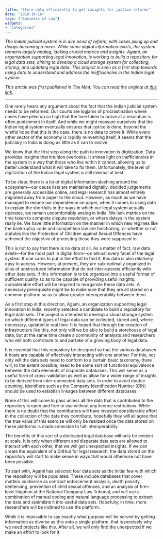 ```yaml
---
title: "Store data efficiently to get insights for justice reforms"
date: "2019-10-16"
tags: ["Business of Law"]
widgets: 
- "categories"
---
```


*The Indian judicial system is in dire need of reform, with cases piling up and delays becoming a norm. While some digital information exists, the system remains largely analog, lacking crucial metrics and insights. Agami, an organization supporting legal innovation, is working to build a repository for legal data sets, aiming to develop a cloud storage system for collecting, storing, and updating legal data. This project is seen as a first step towards using data to understand and address the inefficiencies in the Indian legal system.*
<!--more-->
*This article was first published in The Mint. You can read the original at [this link](https://www.livemint.com/opinion/columns/opinion-store-data-efficiently-to-get-insights-for-justice-reforms-11571159681484.html).*

---

One rarely hears any argument about the fact that the Indian judicial system needs to be reformed. Our courts are logjams of procrastination where cases have piled up so high that the time taken to arrive at a resolution is often punishment in itself. And while we might reassure ourselves that the Indian legal system eventually ensures that justice is done, beyond the wistful hope that this is the case, there is no data to prove it. While every other sector of the economy is rapidly reinventing itself, it seems that the judiciary in India is doing as little as it can to evolve.

We know that the first step along the path to innovation is digitization. Data provides insights that intuition overlooks. It shines light on inefficiencies in the system in a way that those who live within it cannot, allowing us to better understand what it will take to fix them. Unfortunately, the level of digitization of the Indian legal system is still minimal at best.

To be clear, there is a lot of digital information sloshing around the ecosystem—our cause lists are maintained digitally, decided judgements are generally accessible online, and legal research has almost entirely migrated away from paper to the cloud. However, as much as we have managed to reduce our dependence on paper, when it comes to using data to explain the shortfalls in the ways in which our legal system actually operates, we remain uncomfortably analog in India. We lack metrics on the time taken to complete dispute resolution, or where delays in the system really lie. We have little information on the manner in which new regimes like the bankruptcy code and competition law are functioning, or whether or not statutes like the Protection of Children against Sexual Offences have achieved the objective of protecting those they were supposed to.

This is not to say that there is no data at all. As a matter of fact, raw data exists—for the most part in digital form—on almost every facet of the legal system. If one cares to put in the effort to find it, this data is also relatively easy to access. However, at present, they are sub-optimally organized in silos of unstructured information that do not inter-operate efficiently with other data sets. If this information is to be organized into a useful format of sufficient quality so as to be capable of providing useful insights, considerable effort will be required to reorganize these data sets. A necessary prerequisite might be to make sure that they are all stored on a common platform so as to allow greater interoperability between them.

As a first step in this direction, Agami, an organization supporting legal innovation in India, recently selected a candidate to build a repository for legal data sets. The project is intended to develop a cloud storage system on which different types of legal data can be collected, stored and, where necessary, updated in real time. It is hoped that through the creation of infrastructure like this, not only will we be able to build a storehouse of legal data, but at the same time create a community of analysts and researchers who will both contribute to and partake of a growing body of legal data.

It is essential that this repository be designed so that the various databases it hosts are capable of effectively interacting with one another. For this, not only will the data sets need to conform to a certain basic taxonomy, there will, to the extent possible, need to be some sort of functional equivalence between the data elements of disparate databases. This will serve as a useful form of cross-validation as well as allow for a wider range of insights to be derived from inter-connected data sets. In order to avoid double counting, identifiers such as the Company Identification Number (CIN) should be used to establish linkages between different databases.

None of this will come to pass unless all the data that is contributed to the repository is open and free to use without any licence restrictions. While there is no doubt that the contributors will have invested considerable effort in the collection of the data they contribute, hopefully they will all agree that the true value of this exercise will only be realized once the data stored on these platforms is made amenable to full interoperability.

The benefits of this sort of a dedicated legal database will only be evident at scale. It is only when different and disparate data sets are allowed to interact with each other, that we will get unexpected insights. If we can create the equivalent of a GitHub for legal research, the data stored on the repository will start to make sense in ways that would otherwise not have been possible.

To start with, Agami has selected four data sets as the initial few with which the repository will be populated. These include databases that cover matters as diverse as contract enforcement analysis, death penalty sentencing, prevention of child sexual offences, and an analysis of firm-level litigation at the National Company Law Tribunal, and will use a combination of manual coding and natural language processing to extract the data and assimilate it into useful data sets. Hopefully, in time, more researchers will be inclined to use the platform.

While it is impossible to say exactly what purpose will be served by getting information as diverse as this onto a single platform, that is precisely why we need projects like this. After all, we will only find the unexpected if we make an effort to look for it.

